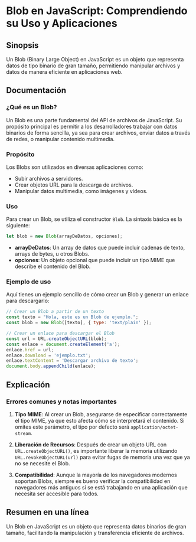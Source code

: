 <!--
Meta Description: # Blob en JavaScript: Comprendiendo su Uso y Aplicaciones ## Sinopsis Un Blob (Binary Large Object) en JavaScript es un objeto que representa datos de...
Meta Keywords: blob, que, crear, url, datos
-->

# Blob en JavaScript: Comprendiendo su Uso y Aplicaciones

## Sinopsis
Un Blob (Binary Large Object) en JavaScript es un objeto que representa datos de tipo binario de gran tamaño, permitiendo manipular archivos y datos de manera eficiente en aplicaciones web.

## Documentación
### ¿Qué es un Blob?
Un Blob es una parte fundamental del API de archivos de JavaScript. Su propósito principal es permitir a los desarrolladores trabajar con datos binarios de forma sencilla, ya sea para crear archivos, enviar datos a través de redes, o manipular contenido multimedia.

### Propósito
Los Blobs son utilizados en diversas aplicaciones como:
- Subir archivos a servidores.
- Crear objetos URL para la descarga de archivos.
- Manipular datos multimedia, como imágenes y vídeos.

### Uso
Para crear un Blob, se utiliza el constructor `Blob`. La sintaxis básica es la siguiente:

```javascript
let blob = new Blob(arrayDeDatos, opciones);
```

- **arrayDeDatos**: Un array de datos que puede incluir cadenas de texto, arrays de bytes, u otros Blobs.
- **opciones**: Un objeto opcional que puede incluir un tipo MIME que describe el contenido del Blob.

### Ejemplo de uso
Aquí tienes un ejemplo sencillo de cómo crear un Blob y generar un enlace para descargarlo:

```javascript
// Crear un Blob a partir de un texto
const texto = "Hola, este es un Blob de ejemplo.";
const blob = new Blob([texto], { type: 'text/plain' });

// Crear un enlace para descargar el Blob
const url = URL.createObjectURL(blob);
const enlace = document.createElement('a');
enlace.href = url;
enlace.download = 'ejemplo.txt';
enlace.textContent = 'Descargar archivo de texto';
document.body.appendChild(enlace);
```

## Explicación
### Errores comunes y notas importantes
1. **Tipo MIME**: Al crear un Blob, asegurarse de especificar correctamente el tipo MIME, ya que esto afecta cómo se interpretará el contenido. Si omites este parámetro, el tipo por defecto será `application/octet-stream`.
   
2. **Liberación de Recursos**: Después de crear un objeto URL con `URL.createObjectURL()`, es importante liberar la memoria utilizando `URL.revokeObjectURL(url)` para evitar fugas de memoria una vez que ya no se necesite el Blob.

3. **Compatibilidad**: Aunque la mayoría de los navegadores modernos soportan Blobs, siempre es bueno verificar la compatibilidad en navegadores más antiguos si se está trabajando en una aplicación que necesita ser accesible para todos.

## Resumen en una línea
Un Blob en JavaScript es un objeto que representa datos binarios de gran tamaño, facilitando la manipulación y transferencia eficiente de archivos.